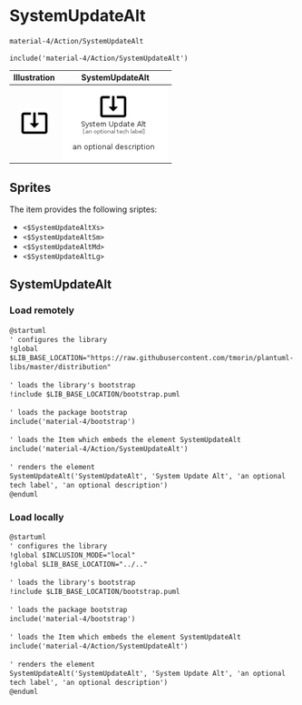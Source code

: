 # SystemUpdateAlt


```text
material-4/Action/SystemUpdateAlt
```

```text
include('material-4/Action/SystemUpdateAlt')
```



| Illustration | SystemUpdateAlt |
| :---: | :---: |
| ![illustration for Illustration](../../material-4/Action/SystemUpdateAlt.png) | ![illustration for SystemUpdateAlt](../../material-4/Action/SystemUpdateAlt.Local.png) |



## Sprites
The item provides the following sriptes:

- `<$SystemUpdateAltXs>`
- `<$SystemUpdateAltSm>`
- `<$SystemUpdateAltMd>`
- `<$SystemUpdateAltLg>`





## SystemUpdateAlt

### Load remotely
```plantuml
@startuml
' configures the library
!global $LIB_BASE_LOCATION="https://raw.githubusercontent.com/tmorin/plantuml-libs/master/distribution"

' loads the library's bootstrap
!include $LIB_BASE_LOCATION/bootstrap.puml

' loads the package bootstrap
include('material-4/bootstrap')

' loads the Item which embeds the element SystemUpdateAlt
include('material-4/Action/SystemUpdateAlt')

' renders the element
SystemUpdateAlt('SystemUpdateAlt', 'System Update Alt', 'an optional tech label', 'an optional description')
@enduml
```

### Load locally
```plantuml
@startuml
' configures the library
!global $INCLUSION_MODE="local"
!global $LIB_BASE_LOCATION="../.."

' loads the library's bootstrap
!include $LIB_BASE_LOCATION/bootstrap.puml

' loads the package bootstrap
include('material-4/bootstrap')

' loads the Item which embeds the element SystemUpdateAlt
include('material-4/Action/SystemUpdateAlt')

' renders the element
SystemUpdateAlt('SystemUpdateAlt', 'System Update Alt', 'an optional tech label', 'an optional description')
@enduml
```

